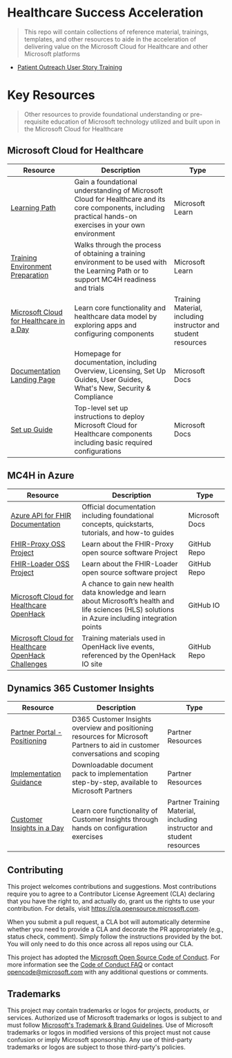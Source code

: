 # Healthcare Success Acceleration

> This repo will contain collections of reference material, trainings, templates, and other resources to aide in the acceleration of delivering value on the Microsoft Cloud for Healthcare and other Microsoft platforms

* [Patient Outreach User Story Training](./PatientOutreach_UserStoryTraining/README.md)

# Key Resources
>Other resources to provide foundational understanding or pre-requisite education of Microsoft technology utilized and built upon in the Microsoft Cloud for Healthcare

## Microsoft Cloud for Healthcare
| Resource | Description | Type |
|----|----|----|
| [Learning Path](https://docs.microsoft.com/en-us/learn/paths/healthcare-in-a-day/) | Gain a foundational understanding of Microsoft Cloud for Healthcare and its core components, including practical hands-on exercises in your own environment | Microsoft Learn |
| [Training Environment Preparation](https://docs.microsoft.com/en-us/learn/modules/training-environment-preparation-healthcare/) | Walks through the process of obtaining a training environment to be used with the Learning Path or to support MC4H readiness and trials | Microsoft Learn |
| [Microsoft Cloud for Healthcare in a Day](https://microsoft.sharepoint.com/teams/IndustryIADTrainers/Shared%20Documents/Forms/AllItems.aspx?id=%2Fteams%2FIndustryIADTrainers%2FShared%20Documents%2FHealthcare%2FIn%20a%20Day%2FContent&p=true) | Learn core functionality and healthcare data model by exploring apps and configuring components | Training Material, including instructor and student resources |
| [Documentation Landing Page](https://docs.microsoft.com/en-us/industry/healthcare/) | Homepage for documentation, including Overview, Licensing, Set Up Guides, User Guides, What's New, Security & Compliance | Microsoft Docs |
| [Set up Guide](https://docs.microsoft.com/en-us/industry/healthcare/configure-cloud-for-healthcare) | Top-level set up instructions to deploy Microsoft Cloud for Healthcare components including basic required configurations | Microsoft Docs |

## MC4H in Azure
| Resource | Description | Type |
|----|----|----|
| [Azure API for FHIR Documentation](https://docs.microsoft.com/en-us/azure/healthcare-apis/azure-api-for-fhir/) | Official documentation including foundational concepts, quickstarts, tutorials, and how-to guides | Microsoft Docs |
| [FHIR-Proxy OSS Project](https://github.com/microsoft/fhir-proxy) | Learn about the FHIR-Proxy open source software Project | GitHub Repo |
| [FHIR-Loader OSS Project](https://github.com/microsoft/fhir-loader) | Learn about the FHIR-Loader open source software project | GitHub Repo |
| [Microsoft Cloud for Healthcare OpenHack](https://microsoft.github.io/openhack-mc4h/) | A chance to gain new health data knowledge and learn about Microsoft’s health and life sciences (HLS) solutions in Azure including integration points | GitHub IO |
| [Microsoft Cloud for Healthcare OpenHack Challenges](https://github.com/microsoft/openhack-mc4h) | Training materials used in OpenHack live events, referenced by the OpenHack IO site | GitHub Repo |


## Dynamics 365 Customer Insights
| Resource | Description | Type |
|----|----|----|
| [Partner Portal - Positioning](https://dynamicspartners.transform.microsoft.com/products/dynamics-365-customer-insights) | D365 Customer Insights overview and positioning resources for Microsoft Partners to aid in customer conversations and scoping | Partner Resources |
| [Implementation Guidance](https://dynamicspartners.transform.microsoft.com/download/protected?assetname=assets/Partner_Deployment_Kit.zip&download=1&protected=1&src=https://dynamicspartners.transform.microsoft.com/products/dynamics-365-customer-insights?tab=go-to-market) | Downloadable document pack to implementation step-by-step, available to Microsoft Partners | Partner Resources |
| [Customer Insights in a Day](https://aka.ms/CIADPartner) | Learn core functionality of Customer Insights through hands on configuration exercises | Partner Training Material, including instructor and student resources |



## Contributing

This project welcomes contributions and suggestions.  Most contributions require you to agree to a
Contributor License Agreement (CLA) declaring that you have the right to, and actually do, grant us
the rights to use your contribution. For details, visit https://cla.opensource.microsoft.com.

When you submit a pull request, a CLA bot will automatically determine whether you need to provide
a CLA and decorate the PR appropriately (e.g., status check, comment). Simply follow the instructions
provided by the bot. You will only need to do this once across all repos using our CLA.

This project has adopted the [Microsoft Open Source Code of Conduct](https://opensource.microsoft.com/codeofconduct/).
For more information see the [Code of Conduct FAQ](https://opensource.microsoft.com/codeofconduct/faq/) or
contact [opencode@microsoft.com](mailto:opencode@microsoft.com) with any additional questions or comments.

## Trademarks

This project may contain trademarks or logos for projects, products, or services. Authorized use of Microsoft 
trademarks or logos is subject to and must follow 
[Microsoft's Trademark & Brand Guidelines](https://www.microsoft.com/en-us/legal/intellectualproperty/trademarks/usage/general).
Use of Microsoft trademarks or logos in modified versions of this project must not cause confusion or imply Microsoft sponsorship.
Any use of third-party trademarks or logos are subject to those third-party's policies.
